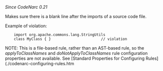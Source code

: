 *Since CodeNarc 0.21*

Makes sure there is a blank line after the imports of a source code
file.

Example of violation:

``` 
    import org.apache.commons.lang.StringUtils
    class MyClass { }                       // violation
```

NOTE: This is a file-based rule, rather than an AST-based rule, so the
*applyToClassNames* and *doNotApplyToClassNames* rule configuration
properties are not available. See \[Standard Properties for Configuring
Rules\](./codenarc-configuring-rules.htm
